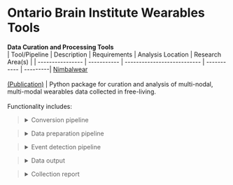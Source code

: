 # Ontario Brain Institute Wearables Tools

**Data Curation and Processing Tools**
&nbsp;  
| Tool/Pipeline | Description | Requirements | Analysis Location | Research Area(s) |
| ---------------- | ----------- | --------------------------- | ----------- | ---------|
[Nimbalwear](https://github.com/nimbal/nimbalwear) </br><br>[(Publication)](https://bmcdigitalhealth.biomedcentral.com/articles/10.1186/s44247-024-00062-3) | Python package for curation and analysis of multi-nodal, multi-modal wearables data collected in free-living.<br><br>Functionality includes: <br><blockquote><details><summary>Conversion pipeline</summary>Pipeline used to convert compressed binary wearables data files to standardized European Data Format (EDF). </details></blockquote><blockquote><details><summary>Data preparation pipeline</summary>Pipeline that autocalibrates accelerometers, synchronizes devices, and detects device non-wear periods.</details></blockquote><blockquote><details><summary>Event detection pipeline</summary>Pipeline that detects gait, posture, sleep, and physical activity (bouts, start/stop timestamps, domain-specific analysis)</details></blockquote><blockquote><details><summary>Data output</summary>Pipeline that ouputs both raw and processed timeseries data and a variety of tabular data including event detection and daily summary metrics for each analysis domain.</details></blockquote><blockquote><details><summary>Collection report</summary>Generates an HTML report used to visualize detected events (device synchronization, gait, sleep, and physical activity) and participant-logged events (e.g., notable activities, medication timing) across the collection period. | Python 3.9<br>or higher | Local machine |Free-living behaviour<br><br>Gait, sleep, physical activity<br><br>Neurodegeneration and aging
| [RStudio](https://www.rstudio.com/) | Software used to write R scripts to wrangle wearables data. | N/A | Local machine | Depression |
| [GGIR](https://cran.r-project.org/web/packages/GGIR/vignettes/GGIR.html) | R software packaged used to write R scripts for accelerometer data processing for physical activity and sleep research. | N/A | Local machine | Depression<br><br>Physical activity and <br>sleep research |
